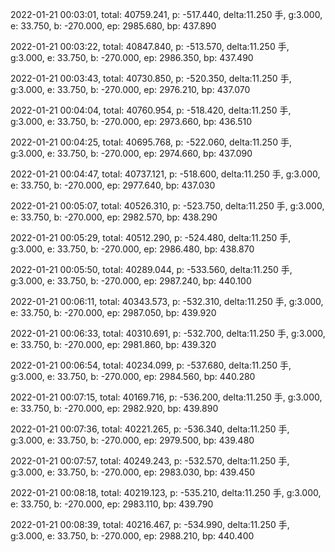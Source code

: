 2022-01-21 00:03:01, total: 40759.241, p: -517.440, delta:11.250 手, g:3.000, e: 33.750, b: -270.000, ep: 2985.680, bp: 437.890

2022-01-21 00:03:22, total: 40847.840, p: -513.570, delta:11.250 手, g:3.000, e: 33.750, b: -270.000, ep: 2986.350, bp: 437.490

2022-01-21 00:03:43, total: 40730.850, p: -520.350, delta:11.250 手, g:3.000, e: 33.750, b: -270.000, ep: 2976.210, bp: 437.070

2022-01-21 00:04:04, total: 40760.954, p: -518.420, delta:11.250 手, g:3.000, e: 33.750, b: -270.000, ep: 2973.660, bp: 436.510

2022-01-21 00:04:25, total: 40695.768, p: -522.060, delta:11.250 手, g:3.000, e: 33.750, b: -270.000, ep: 2974.660, bp: 437.090

2022-01-21 00:04:47, total: 40737.121, p: -518.600, delta:11.250 手, g:3.000, e: 33.750, b: -270.000, ep: 2977.640, bp: 437.030

2022-01-21 00:05:07, total: 40526.310, p: -523.750, delta:11.250 手, g:3.000, e: 33.750, b: -270.000, ep: 2982.570, bp: 438.290

2022-01-21 00:05:29, total: 40512.290, p: -524.480, delta:11.250 手, g:3.000, e: 33.750, b: -270.000, ep: 2986.480, bp: 438.870

2022-01-21 00:05:50, total: 40289.044, p: -533.560, delta:11.250 手, g:3.000, e: 33.750, b: -270.000, ep: 2987.240, bp: 440.100

2022-01-21 00:06:11, total: 40343.573, p: -532.310, delta:11.250 手, g:3.000, e: 33.750, b: -270.000, ep: 2987.050, bp: 439.920

2022-01-21 00:06:33, total: 40310.691, p: -532.700, delta:11.250 手, g:3.000, e: 33.750, b: -270.000, ep: 2981.860, bp: 439.320

2022-01-21 00:06:54, total: 40234.099, p: -537.680, delta:11.250 手, g:3.000, e: 33.750, b: -270.000, ep: 2984.560, bp: 440.280

2022-01-21 00:07:15, total: 40169.716, p: -536.200, delta:11.250 手, g:3.000, e: 33.750, b: -270.000, ep: 2982.920, bp: 439.890

2022-01-21 00:07:36, total: 40221.265, p: -536.340, delta:11.250 手, g:3.000, e: 33.750, b: -270.000, ep: 2979.500, bp: 439.480

2022-01-21 00:07:57, total: 40249.243, p: -532.570, delta:11.250 手, g:3.000, e: 33.750, b: -270.000, ep: 2983.030, bp: 439.450

2022-01-21 00:08:18, total: 40219.123, p: -535.210, delta:11.250 手, g:3.000, e: 33.750, b: -270.000, ep: 2983.110, bp: 439.790

2022-01-21 00:08:39, total: 40216.467, p: -534.990, delta:11.250 手, g:3.000, e: 33.750, b: -270.000, ep: 2988.210, bp: 440.400